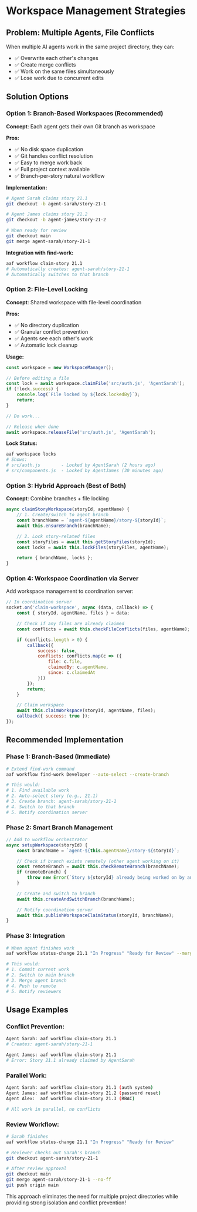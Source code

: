 # Workspace Management Strategies

## Problem: Multiple Agents, File Conflicts

When multiple AI agents work in the same project directory, they can:
- ✅ Overwrite each other's changes
- ✅ Create merge conflicts
- ✅ Work on the same files simultaneously
- ✅ Lose work due to concurrent edits

## Solution Options

### **Option 1: Branch-Based Workspaces** (Recommended)

**Concept**: Each agent gets their own Git branch as workspace

**Pros:**
- ✅ No disk space duplication
- ✅ Git handles conflict resolution
- ✅ Easy to merge work back
- ✅ Full project context available
- ✅ Branch-per-story natural workflow

**Implementation:**
```bash
# Agent Sarah claims story 21.1
git checkout -b agent-sarah/story-21-1

# Agent James claims story 21.2
git checkout -b agent-james/story-21-2

# When ready for review
git checkout main
git merge agent-sarah/story-21-1
```

**Integration with find-work:**
```bash
aaf workflow claim-story 21.1
# Automatically creates: agent-sarah/story-21-1
# Automatically switches to that branch
```

### **Option 2: File-Level Locking**

**Concept**: Shared workspace with file-level coordination

**Pros:**
- ✅ No directory duplication
- ✅ Granular conflict prevention
- ✅ Agents see each other's work
- ✅ Automatic lock cleanup

**Usage:**
```javascript
const workspace = new WorkspaceManager();

// Before editing a file
const lock = await workspace.claimFile('src/auth.js', 'AgentSarah');
if (!lock.success) {
    console.log(`File locked by ${lock.lockedBy}`);
    return;
}

// Do work...

// Release when done
await workspace.releaseFile('src/auth.js', 'AgentSarah');
```

**Lock Status:**
```bash
aaf workspace locks
# Shows:
# src/auth.js        - Locked by AgentSarah (2 hours ago)
# src/components.js  - Locked by AgentJames (30 minutes ago)
```

### **Option 3: Hybrid Approach** (Best of Both)

**Concept**: Combine branches + file locking

```javascript
async claimStoryWorkspace(storyId, agentName) {
    // 1. Create/switch to agent branch
    const branchName = `agent-${agentName}/story-${storyId}`;
    await this.ensureBranch(branchName);

    // 2. Lock story-related files
    const storyFiles = await this.getStoryFiles(storyId);
    const locks = await this.lockFiles(storyFiles, agentName);

    return { branchName, locks };
}
```

### **Option 4: Workspace Coordination via Server**

Add workspace management to coordination server:

```javascript
// In coordination server
socket.on('claim-workspace', async (data, callback) => {
    const { storyId, agentName, files } = data;

    // Check if any files are already claimed
    const conflicts = await this.checkFileConflicts(files, agentName);

    if (conflicts.length > 0) {
        callback({
            success: false,
            conflicts: conflicts.map(c => ({
                file: c.file,
                claimedBy: c.agentName,
                since: c.claimedAt
            }))
        });
        return;
    }

    // Claim workspace
    await this.claimWorkspace(storyId, agentName, files);
    callback({ success: true });
});
```

## **Recommended Implementation**

### **Phase 1: Branch-Based (Immediate)**
```bash
# Extend find-work command
aaf workflow find-work Developer --auto-select --create-branch

# This would:
# 1. Find available work
# 2. Auto-select story (e.g., 21.1)
# 3. Create branch: agent-sarah/story-21-1
# 4. Switch to that branch
# 5. Notify coordination server
```

### **Phase 2: Smart Branch Management**
```javascript
// Add to workflow orchestrator
async setupWorkspace(storyId) {
    const branchName = `agent-${this.agentName}/story-${storyId}`;

    // Check if branch exists remotely (other agent working on it)
    const remoteBranch = await this.checkRemoteBranch(branchName);
    if (remoteBranch) {
        throw new Error(`Story ${storyId} already being worked on by another agent`);
    }

    // Create and switch to branch
    await this.createAndSwitchBranch(branchName);

    // Notify coordination server
    await this.publishWorkspaceClaimStatus(storyId, branchName);
}
```

### **Phase 3: Integration**
```bash
# When agent finishes work
aaf workflow status-change 21.1 "In Progress" "Ready for Review" --merge-to-main

# This would:
# 1. Commit current work
# 2. Switch to main branch
# 3. Merge agent branch
# 4. Push to remote
# 5. Notify reviewers
```

## **Usage Examples**

### **Conflict Prevention:**
```bash
Agent Sarah: aaf workflow claim-story 21.1
# Creates: agent-sarah/story-21-1

Agent James: aaf workflow claim-story 21.1
# Error: Story 21.1 already claimed by AgentSarah
```

### **Parallel Work:**
```bash
Agent Sarah: aaf workflow claim-story 21.1 (auth system)
Agent James: aaf workflow claim-story 21.2 (password reset)
Agent Alex:  aaf workflow claim-story 21.3 (RBAC)

# All work in parallel, no conflicts
```

### **Review Workflow:**
```bash
# Sarah finishes
aaf workflow status-change 21.1 "In Progress" "Ready for Review"

# Reviewer checks out Sarah's branch
git checkout agent-sarah/story-21-1

# After review approval
git checkout main
git merge agent-sarah/story-21-1 --no-ff
git push origin main
```

This approach eliminates the need for multiple project directories while providing strong isolation and conflict prevention!